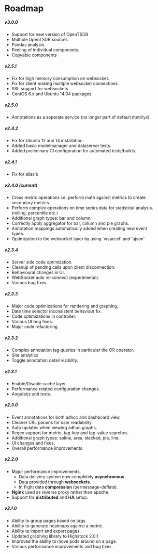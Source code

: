 Roadmap
=======
##### v3.0.0
- Support for new version of OpenTSDB
- Multiple OpenTSDB sources
- Pandas analysis.
- Peeling of individual components.
- Copyable components

##### v2.5.1
- Fix for high memory consumption on websocket.
- Fix for client making multiple websocket connections.
- SSL support for websockets.
- CentOS 6.x and Ubuntu 14.04 packages.

##### v2.5.0
- Annotations as a seperate service (no longer part of default metrilyx).

##### v2.4.2
- Fix for Ubuntu 12 and 14 installation.
- Added basic modelmanager and dataserver tests.
- Added preliminary CI configuration for automated tests/builds.

##### v2.4.1
- Fix for alias's

##### v2.4.0 (current)
- Cross metric operations i.e. perform math against metrics to create secondary metrics.
- Perform complex operations on time series data for statistical analysis. (rolling, percentile etc.)
- Additional graph types: bar and column.
- Correctly apply aggregator for bar, column and pie graphs.
- Annotation mappings automatically added when creating new event types.
- Optimization to the websocket layer by using 'wsaccel' and 'ujson'

##### v2.3.4
- Server side code optimization.
- Cleanup of pending calls upon client disconnection.
- Behavioural changes in UI.
- WebSocket auto re-connect (experimental).
- Various bug fixes.

##### v2.3.3
- Major code optimizations for rendering and graphing.
- Date time selector inconsistent behaviour fix.
- Code optimizations in controller.
- Various UI bug fixes.
- Major code refactoring.

##### v2.3.2
- Complex annotation tag queries in particular the OR operator.
- Site analytics
- Toggle annotation detail visibility.

##### v2.3.1
- Enable/Disable cache layer.
- Performance related configuration changes.
- Angularjs unit tests.

##### v2.3.0
- Event annotations for both adhoc and dashboard view.
- Cleaner URL params for user readability.
- Auto updates when viewing adhoc graphs.
- Regex support for metric, tag-key and tag-value searches.
- Additional graph types: spline, area, stacked, pie, line.
- UI changes and fixes.
- Overall performance improvements.

##### v2.2.0
- Major performance improvements.
	- Data delivery system now completely **asynchronous**.
	- Data provided through **websockets**.
	- In flight data **compression** (permessage-deflate).
- **Nginx** used as reverse proxy rather than apache.
- Support for **distributed** and **HA** setup.

##### v2.1.0
- Ability to group pages based on tags.
- Ability to generate heatmaps against a metric.
- Ability to import and export pages.
- Updated graphing library to Highstock 2.0.1
- Improved the ability to move pods around on a page.
- Various performance improvements and bug fixes.
